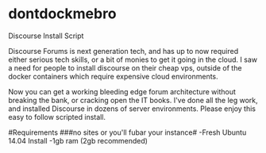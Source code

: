 # dontdockmebro
Discourse Install Script



Discourse Forums is next generation tech, and has up to now required either serious tech skills, or a bit of monies to get it going in the cloud. I saw a need for people to install discourse on their cheap vps, outside of the docker containers which require expensive cloud environments. 

Now you can get a working bleeding edge forum architecture without breaking the bank, or cracking open the IT books. I've done all the leg work, and installed Discourse in dozens of server environments. Please enjoy this easy to follow scripted install. 

#Requirements
###no sites or you'll fubar your instance#
-Fresh Ubuntu 14.04 Install
-1gb ram (2gb recommended)
